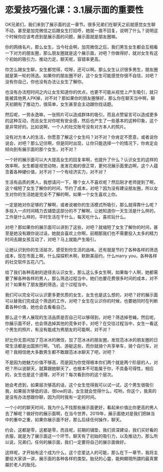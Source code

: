 # 恋爱技巧强化课：3.1展示面的重要性

OK兄弟们，我们来到了展示面的这一章节。很多兄弟们在聊天之前就感觉女生聊不动，甚至是加完微信之后跟女生打招呼，她就一直不回复，说明了什么？说明这个时候你应该考虑到是展示面的问题，展示面就是朋友圈嘛。

你的网络名片。那么女生，当今社会啊，加完微信之后，我们男生女生都会互相看一下对方的朋友圈，那么朋友圈就是这个展示面，对吧？你做得好，就对女生有这个初始的吸引力，推动力足，聊天呢，容错率更高。

你怎么跟女生聊，女生都觉得，哎呀，还可以啊。那么女生认识很多男生，朋友圈就是第一轮的筛选。如果你的朋友圈不好，这个女生可能感觉你很不自信，对吧？没有你自己，你也没有办法让女生了解你。

也没有办法短时间之内让女生知道你的优点，也更不可能从视觉上产生吸引，就只能被其他男人PK掉，对不对？那如果你的朋友圈够好，那么你在聊天当中啊，聊天初期有了推动力，很简单，女生甚至会主动跟你找话题。

然后呢，一劳永逸嘛，一张照片可以造成群体的吸引，而且点赞留言可以造成更多的这种互动，而且女生对你呢有安全感，然后也产生了一些基本的这种印象，这个是非常好的。比如说啊，一个人的社交账号没有对方本人的照片。

没有对方本人的生活，你愿意了解这个女生吗？对不对？你肯定不愿意，或者说你说会，对吧？那么记住啊，但是同时出现，让你只能选择一个的情况下，你肯定会倾向到有展示面的那个女生，对不对？

一个好的展示面可以大大提高女生的回复率啊，也提升了什么？认识女生的这样的效率啊，女生都是视觉动物，发发花痴的很正常，更何况展示面里边啊，这个人蕴含着各种硬价值，对不对？一个有经济实力，对不对？

生活有品质的男人，我想请问一下，哪个女人不喜欢呢？然后刚才老师提到了啊，这个缩短了女生了解你的时间，节约了成本，对吧？因为没有建设朋友圈，所以女生对你的生活她是完全不了解的啊，如果一个女生喜欢上你。

一定是她对你足够的了解啊，或者说被你的生活模式所吸引，那么就得靠什么呢？多投入一点时间精力去铺垫这部分的不了解啊，让她知道你一天生活是什么样的，工作是什么样的，平时生活在干什么，每天吃什么，喜欢玩什么。

对吧？那如果你的展示面可以讲到了这些，对吧？就缩短了女生了解你的时间，甚至是她没有跟你说过话，她就会喜欢上你啊，前期那我们也不需要投入太多的精力时间去跟女孩互动了，对吧？马上就能产生吸引。

让她认识到你的生活层次，感受到你生活的品味。还有就是节约了各种各样的筛选成本，现在市面上啊，什么探探积木啊，默默美丽约，什么marry you，各种各样的社交软件五花八门。

给了我们各种高射的途径去认识女生，那么这么多女生啊，如果每个人啊，她都需要了解各种各样的男人，那么筛选过程当中，她们也要花费很多时间的成本，对不对？如果有了朋友圈的筛选，这个过程当中。

我们可以完全可以认识更多更优质的女生，女生也是这么想的，对吧？好的展示面可以替我们完成这个筛选的工作，对吧？女生在认识你的时候，也要她同时在判断着各种价值，她也会去看看自己。

那么这个男人展现的生活品质是否自己可以够得到，对吧？筛选掉苍蝇，然后呢，你展示面不好，也会筛选掉其他的竞争对手，对吧？在交往过程当中，女生一看这个男生的照片，有没有能成为男朋友的可能啊，对不对？

好比你无意间加了范冰冰的微信，加了范冰冰的朋友圈，发现范冰冰的朋友圈的日常生活都是出国旅行啊，飞机、游艇这些，而你就骑个共享单车，骑个自行车，对吧？我相信绝大多数男生都不敢跟范冰冰聊天了吧，对吧？

不是因为她魅力价值不够高，而是因为你觉得根本你们两个就是两个阶层的人，对吧？所以说聊天，就算跟她聊天了，也根本不可能属于你，不具备可得性，相应的，女生也是这个道理，对不对？每次看到你的这个层次。

她会考虑到，如果层次够高的话，这个女生觉得我可以试一试，这个男生很吸引我，如果层次够低的话，很low的话，女生就会觉得什么，哎哟，你这个，我真的是没有办法想跟你聊，因为同时我有一定的时间。

一个小时的聊天时间，我为什么不找那些展示面更好，看起来价值比你更高的男人去了解呢？做好你的展示面啊，在当今世界，2019年，展示面绝对是我们把妹当中的重中之重，如果你展示面不好，那么后续任何操作，聊天。

约会，这都是零，这都是零，而且呢，前期的铺垫，我们资深建设，我们买好看的衣服，就是为了展示面这一个环节，聊天有了初始的吸引力，以及推动力，那么所以说，兄弟们，任何的展示面，我们一定要将自己的展示面做好。

这样呢，才开始有这个成为什么，这个恋爱达人的可能，那么在下一章节，我将主要给大家讲一讲，展示面的各种各样的类型。胎兒的心靈，能夠顯現所謂的最真實屬於老人的胎兒。

